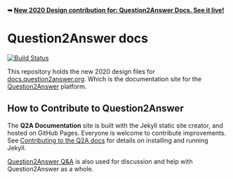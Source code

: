 **&#10149; [New 2020 Design contribution for: Question2Answer Docs. See it live!](https://heliochun.github.io/q2adocs/)**

# Question2Answer docs

[![Build Status](https://travis-ci.org/q2a/q2a.github.io.svg?branch=master)](https://travis-ci.org/q2a/q2a.github.io)

This repository holds the new 2020 design files for [docs.question2answer.org](https://docs.question2answer.org/). Which is the documentation site for the [Question2Answer](https://www.question2answer.org/) platform.

## How to Contribute to Question2Answer

The **Q2A Documentation** site is built with the Jekyll static site creator, and hosted on GitHub Pages. Everyone is welcome to contribute improvements.
See [Contributing to the Q2A docs](http://docs.question2answer.org/contribute/docs/) for details on installing and running Jekyll.

[Question2Answer Q&A](https://www.question2answer.org/qa/) is also used for discussion and help with Question2Answer as a whole.
